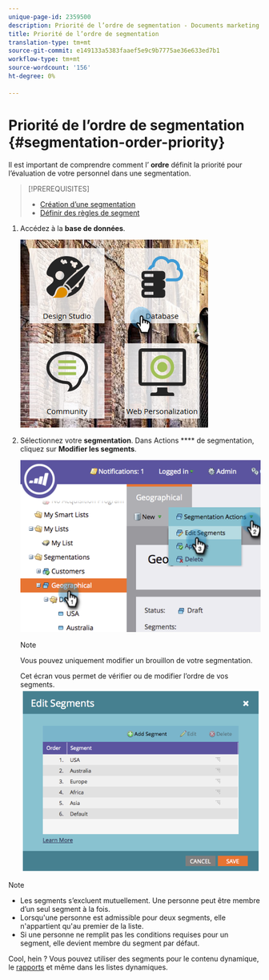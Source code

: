 ```yaml
---
unique-page-id: 2359500
description: Priorité de l’ordre de segmentation - Documents marketing - Documentation du produit
title: Priorité de l’ordre de segmentation
translation-type: tm+mt
source-git-commit: e149133a5383faaef5e9c9b7775ae36e633ed7b1
workflow-type: tm+mt
source-wordcount: '156'
ht-degree: 0%

---
```



# Priorité de l’ordre de segmentation {#segmentation-order-priority}

Il est important de comprendre comment l’ **ordre** définit la priorité pour l’évaluation de votre personnel dans une segmentation.

>[!PREREQUISITES]
>
>* [Création d’une segmentation](create-a-segmentation.md)
>* [Définir des règles de segment](define-segment-rules.md)

>



1. Accédez à la **base de données**.

   ![](assets/image2017-3-29-8-3a9-3a33.png)

1. Sélectionnez votre **segmentation**. Dans Actions **** de segmentation, cliquez sur **Modifier les segments**.

   ![](assets/image2014-9-16-10-3a11-3a55.png)

   >[!NOTE]
   >
   >Vous pouvez uniquement modifier un brouillon de votre segmentation.

   Cet écran vous permet de vérifier ou de modifier l’ordre de vos segments.
   ![](assets/image2014-9-16-10-3a12-3a3.png)

>[!NOTE]
>
>* Les segments s’excluent mutuellement. Une personne peut être membre d’un seul segment à la fois.
>* Lorsqu&#39;une personne est admissible pour deux segments, elle n&#39;appartient qu&#39;au premier de la liste.
>* Si une personne ne remplit pas les conditions requises pour un segment, elle devient membre du segment par défaut.

>



Cool, hein ? Vous pouvez utiliser des segments pour le contenu dynamique, le [rapports](http://docs.marketo.com/display/docs/basic+reporting) et même dans les listes [](http://docs.marketo.com/display/docs/smart+lists+and+static+lists)dynamiques.

